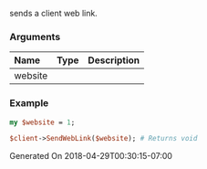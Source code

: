 sends a client web link.
### Arguments
**Name**|**Type**|**Description**
:---|:---|:---
website||

### Example

```perl
my $website = 1;

$client->SendWebLink($website); # Returns void
```


Generated On 2018-04-29T00:30:15-07:00